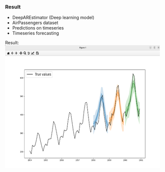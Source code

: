 ### Result
* DeepAREstimator (Deep learning model)
* AirPassengers dataset
* Predictions on timeseries
* Timeseries forecasting

Result:
<img src="result.png" width="800" height="400">